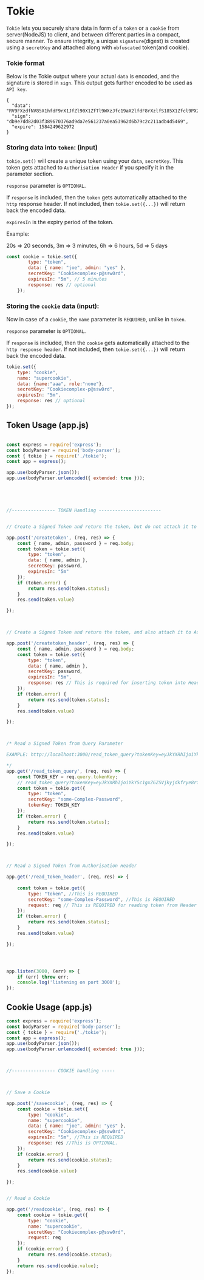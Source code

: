 # Tokie

`Tokie` lets you securely share data in form of a `token` or a `cookie` from server(NodeJS) to client, and between different parties in a compact, secure manner. To ensure integrity, a unique `signature`(digest) is created using a `secretKey` and attached along with `obfuscated` token(and cookie).



### Tokie format

Below is the Tokie output where your actual `data` is encoded, and the signature is stored in `sign`.
This output gets further encoded to be used as `API key`.

```
{
  "data": "RV9FXzdfNV85X1hfdF9rX1JfZl90X1ZfTl9WXzJfc19aX2lfdF8rXzlfS185X1Zfcl9PX2VfZ185XzNfQ19WX1BfeV9lX2dfNF9NXzFfV18=",
  "sign": "db9e7dd82d03f389670376ad9da7e561237a0ea53962d6b79c2c211adb4d5469",
  "expire": 1584249622972
}

```





### Storing data into `token`: (input)

`tokie.set()` will create a unique token using your `data`, `secretKey`. This token gets attached to `Authorisation Header` if you specify it in the parameter section.

`response` parameter is `OPTIONAL`. 

If `response` is included, then the `token` gets automatically attached to the `http` response header. If not included, then `tokie.set({...})` will return back the encoded data. 

`expiresIn` is the expiry period of the token. 

Example:

20s => 20 seconds,
3m => 3 minutes,
6h => 6 hours,
5d => 5 days



```js
const cookie = tokie.set({
        type: "token",
        data: { name: "joe", admin: "yes" },
        secretKey: "Cookiecomplex-p@ssw0rd",
        expiresIn: "5m", // 5 minutes
        response: res // optional
    });

```




### Storing the `cookie` data (input):

Now in case of a `cookie`, the `name` parameter is `REQUIRED`, unlike in `token`.

`response` parameter is `OPTIONAL`. 

If `response` is included, then the `cookie` gets automatically attached to the `http response header`. If not included, then `tokie.set({...})` will return back the encoded data. 

```js
tokie.set({
    type: "cookie",
    name: "supercookie",
    data: {name:"aaa", role:"none"},
    secretKey: "Cookiecomplex-p@ssw0rd",
    expiresIn: "5m",
    response: res // optional
});
```




## Token Usage (app.js)


```js

const express = require('express');
const bodyParser = require('body-parser');
const { tokie } = require('./tokie');
const app = express();

app.use(bodyParser.json());
app.use(bodyParser.urlencoded({ extended: true }));





//---------------- TOKEN Handling -----------------------


// Create a Signed Token and return the token, but do not attach it to Authorisation Header

app.post('/createtoken', (req, res) => {
    const { name, admin, password } = req.body;
    const token = tokie.set({
        type: "token",
        data: { name, admin },
        secretKey: password,
        expiresIn: "5m"
    });
    if (token.error) {
        return res.send(token.status);
    }
    res.send(token.value)

});



// Create a Signed Token and return the token, and also attach it to Authorisation Header

app.post('/createtoken_header', (req, res) => {
    const { name, admin, password } = req.body;
    const token = tokie.set({
        type: "token",
        data: { name, admin },
        secretKey: password,
        expiresIn: "5m",
        response: res // This is required for inserting token into Header
    });
    if (token.error) {
        return res.send(token.status);
    }
    res.send(token.value)

});



/* Read a Signed Token from Query Parameter

EXAMPLE: http://localhost:3000/read_token_query?tokenKey=eyJkYXRhIjoiYkY5c1gxZGZSVjkyjdkfrye8rfs

*/
app.get('/read_token_query', (req, res) => {
    const TOKEN_KEY = req.query.tokenKey;
    // read_token_query?tokenKey=eyJkYXRhIjoiYkY5c1gxZGZSVjkyjdkfrye8rfs
    const token = tokie.get({
        type: "token",
        secretKey: "some-Complex-Password",
        tokenKey: TOKEN_KEY
    });
    if (token.error) {
        return res.send(token.status);
    }
    res.send(token.value)

});



// Read a Signed Token from Authorisation Header

app.get('/read_token_header', (req, res) => {
    
    const token = tokie.get({
        type: "token", //This is REQUIRED
        secretKey: "some-Complex-Password", //This is REQUIRED
        request: req // This is REQUIRED for reading token from Header
    });
    if (token.error) {
        return res.send(token.status);
    }
    res.send(token.value)

});




app.listen(3000, (err) => {
    if (err) throw err;
    console.log('listening on port 3000');
});

```




## Cookie Usage (app.js)


```js
const express = require('express');
const bodyParser = require('body-parser');
const { tokie } = require('./tokie');
const app = express();
app.use(bodyParser.json());
app.use(bodyParser.urlencoded({ extended: true }));



//---------------- COOKIE handling -----



// Save a Cookie

app.post('/savecookie', (req, res) => {
    const cookie = tokie.set({
        type: "cookie", 
        name: "supercookie", 
        data: { name: "joe", admin: "yes" }, 
        secretKey: "Cookiecomplex-p@ssw0rd", 
        expiresIn: "5m", //This is REQUIRED
        response: res //This is OPTIONAL. 
    });
    if (cookie.error) {
        return res.send(cookie.status);
    }
    res.send(cookie.value)

});


// Read a Cookie

app.get('/readcookie', (req, res) => {
    const cookie = tokie.get({
        type: "cookie", 
        name: "supercookie", 
        secretKey: "Cookiecomplex-p@ssw0rd", 
        request: req 
    });
    if (cookie.error) {
        return res.send(cookie.status);
    }
    return res.send(cookie.value);
});



```